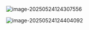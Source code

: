 ![image-20250524124307556](\pic\htmlcss总结.png)

![image-20250524124404092](\pic\htmlcss总结-盒子模型,flex.png)